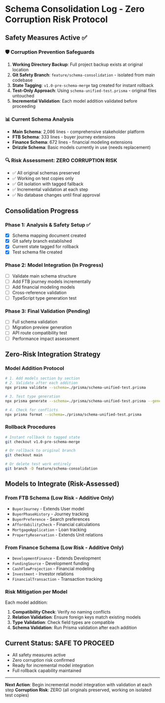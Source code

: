 # Schema Consolidation Log - Zero Corruption Risk Protocol

## Safety Measures Active ✅

### 🛡️ Corruption Prevention Safeguards
1. **Working Directory Backup**: Full project backup exists at original location
2. **Git Safety Branch**: `feature/schema-consolidation` - isolated from main codebase
3. **State Tagging**: `v1.0-pre-schema-merge` tag created for instant rollback
4. **Test-Only Approach**: Using `schema-unified-test.prisma` - original files untouched
5. **Incremental Validation**: Each model addition validated before proceeding

### 📊 Current Schema Analysis
- **Main Schema**: 2,086 lines - comprehensive stakeholder platform
- **FTB Schema**: 333 lines - buyer journey extensions
- **Finance Schema**: 672 lines - financial modeling extensions
- **Drizzle Schema**: Basic models currently in use (needs replacement)

### 🔍 Risk Assessment: ZERO CORRUPTION RISK
- ✅ All original schemas preserved
- ✅ Working on test copies only
- ✅ Git isolation with tagged fallback
- ✅ Incremental validation at each step
- ✅ No database changes until final approval

## Consolidation Progress

### Phase 1: Analysis & Safety Setup ✅
- [x] Schema mapping document created
- [x] Git safety branch established 
- [x] Current state tagged for rollback
- [x] Test schema file created

### Phase 2: Model Integration (In Progress)
- [ ] Validate main schema structure
- [ ] Add FTB journey models incrementally
- [ ] Add financial modeling models
- [ ] Cross-reference validation
- [ ] TypeScript type generation test

### Phase 3: Final Validation (Pending)
- [ ] Full schema validation
- [ ] Migration preview generation
- [ ] API route compatibility test
- [ ] Performance impact assessment

## Zero-Risk Integration Strategy

### Model Addition Protocol
```bash
# 1. Add models section by section
# 2. Validate after each addition
npx prisma validate --schema=./prisma/schema-unified-test.prisma

# 3. Test type generation
npx prisma generate --schema=./prisma/schema-unified-test.prisma --generator client-test

# 4. Check for conflicts
npx prisma format --schema=./prisma/schema-unified-test.prisma
```

### Rollback Procedures
```bash
# Instant rollback to tagged state
git checkout v1.0-pre-schema-merge

# Or rollback to original branch
git checkout main

# Or delete test work entirely
git branch -D feature/schema-consolidation
```

## Models to Integrate (Risk-Assessed)

### From FTB Schema (Low Risk - Additive Only)
- `BuyerJourney` - Extends User model
- `BuyerPhaseHistory` - Journey tracking
- `BuyerPreference` - Search preferences
- `AffordabilityCheck` - Financial calculations
- `MortgageApplication` - Loan tracking
- `PropertyReservation` - Extends Unit relations

### From Finance Schema (Low Risk - Additive Only)
- `DevelopmentFinance` - Extends Development
- `FundingSource` - Development funding
- `CashFlowProjection` - Financial modeling
- `Investment` - Investor relations
- `FinancialTransaction` - Transaction tracking

### Risk Mitigation per Model
Each model addition:
1. **Compatibility Check**: Verify no naming conflicts
2. **Relation Validation**: Ensure foreign keys match existing models
3. **Type Validation**: Check field types are compatible
4. **Schema Validation**: Run Prisma validation after each addition

## Current Status: SAFE TO PROCEED
- All safety measures active
- Zero corruption risk confirmed
- Ready for incremental model integration
- Full rollback capability maintained

---
**Next Action**: Begin incremental model integration with validation at each step
**Corruption Risk**: ZERO (all originals preserved, working on isolated test copies)